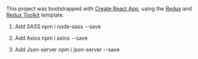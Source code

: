 This project was bootstrapped with [Create React App](https://github.com/facebook/create-react-app), using the [Redux](https://redux.js.org/) and [Redux Toolkit](https://redux-toolkit.js.org/) template.

1. Add SASS
npm i node-sass --save

2. Add Axios
npm i axios --save

3. Add Json-server
npm i json-server --save
